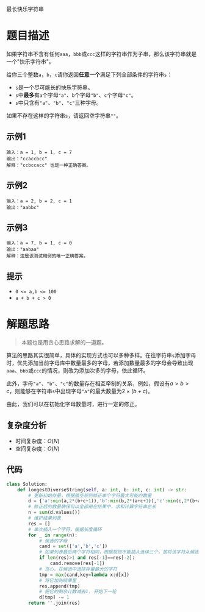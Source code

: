 最长快乐字符串

# 题目描述

如果字符串不含有任何`aaa`，`bbb`或`ccc`这样的字符串作为子串，那么该字符串就是一个"快乐字符串"。

给你三个整数`a`，`b`，`c`请你返回**任意一个**满足下列全部条件的字符串`s`：

- `s`是一个尽可能长的快乐字符串。
- `s`中**最多**有`a`个字母`"a"`、`b`个字母`"b"`、`c`个字母`"c"`。
- `s`中只含有`"a"`、`"b"`、`"c"`三种字母。

如果不存在这样的字符串`s`，请返回空字符串`""`。

## 示例1

```
输入：a = 1, b = 1, c = 7
输出："ccaccbcc"
解释："ccbccacc" 也是一种正确答案。
```

## 示例2

```
输入：a = 2, b = 2, c = 1
输出："aabbc"
```

## 示例3

```
输入：a = 7, b = 1, c = 0
输出："aabaa"
解释：这是该测试用例的唯一正确答案。
```

## 提示

- `0 <= a,b <= 100`
- `a + b + c > 0`

# 解题思路

> 本题也是用贪心思路求解的一道题。

算法的思路其实很简单，具体的实现方式也可以多种多样。在往字符串`s`添加字母时，优先添加当前字母库中数量最多的字母，若添加数量最多的字母会导致出现`aaa`、`bbb`或`ccc`的情况，则改为添加次多的字母，依此循环。

此外，字母`"a"`、`"b"`、`"c"`的数量存在相互牵制的关系，例如，假设有$a>b>c$，则能够在字符串`s`中出现字母`"a"`的最大数量为$2\times(b+c)$。

由此，我们可以在初始化字母数量时，进行一定的修正。

## 复杂度分析

- 时间复杂度：$O(N)$
- 空间复杂度：$O(N)$

## 代码

```python
class Solution:
    def longestDiverseString(self, a: int, b: int, c: int) -> str:
        # 更新初始存量，根据插空规则修正单个字符最大可能的数量
        d = {'a':min(a,2*(b+c+1)),'b':min(b,2*(a+c+1)),'c':min(c,2*(b+a+1))}
        # 修正后的数量确保可以全部用在结果中，求和计算字符串总长
        n = sum(d.values())
        # 维护结果列表
        res = []
        # 单次插入一个字符，根据长度循环
        for _ in range(n):
            # 候选的字母
            cand = set(['a','b','c'])
            # 如果列表最后两个字符相同，根据规则不能插入连续三个，故将该字符从候选中删除
            if len(res)>1 and res[-1]==res[-2]:
                cand.remove(res[-1])
            # 贪心，在候选中选择存量最大的字符
            tmp = max(cand,key=lambda x:d[x])
            # 将它加到结果里
            res.append(tmp)
            # 把它的剩余计数减去1. 开始下一轮
            d[tmp] -= 1
        return ''.join(res)

```

